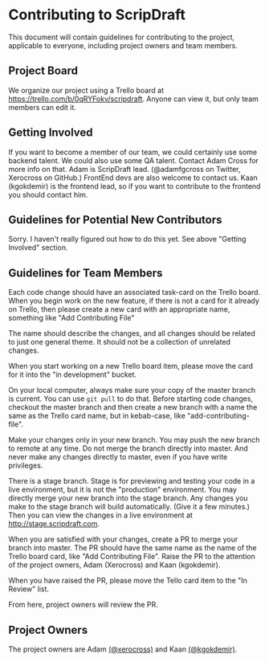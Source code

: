# Contributing to ScripDraft 

This document will contain guidelines for contributing to the project, applicable to everyone, including project owners and team members.

## Project Board

We organize our project using a Trello board at https://trello.com/b/0qRYFokv/scripdraft.  Anyone can view it, but only team members can edit it.

## Getting Involved

If you want to become a member of our team, we could certainly use some backend talent.  We could also use some QA talent.  Contact Adam Cross for more info on that.  Adam is ScripDraft lead.  (@adamfgcross on Twitter, Xerocross on GitHub.)  FrontEnd devs are also welcome to contact us.  Kaan (kgokdemir) is the frontend lead, so if you want to contribute to the frontend you should contact him.

## Guidelines for Potential New Contributors

Sorry.  I haven't really figured out how to do this yet.  See above "Getting Involved" section.

## Guidelines for Team Members

Each code change should have an associated task-card on the Trello board.  When you begin work on the new feature, if there is not a card for it already on Trello, then please create a new card with an appropriate name, something like "Add Contributing File"

The name should describe the changes, and all changes should be related to just one general theme.  It should not be a collection of unrelated changes.

When you start working on a new Trello board item, please move the card for it into the "in development" bucket.

On your local computer, always make sure your copy of the master branch is current.  You can use `git pull` to do that.  Before starting code changes, checkout the master branch and then create a new branch with a name the same as the Trello card name, but in kebab-case, like "add-contributing-file".

Make your changes only in your new branch.  You may push the new branch to remote at any time.  Do not merge the branch directly into master.  And never make any changes directly to master, even if you have write privileges.

There is a stage branch.  Stage is for previewing and testing your code in a live environment, but it is not the "production" environment.  You may directly merge your new branch into the stage branch.  Any changes you make to the stage branch will build automatically.  (Give it a few minutes.)  Then you can view the changes in a live environment at http://stage.scripdraft.com.

When you are satisfied with your changes, create a PR to merge your branch into master.  The PR should have the same name as the name of the Trello board card, like "Add Contributing File".  Raise the PR to the attention of the project owners, Adam (Xerocross) and Kaan (kgokdemir).

When you have raised the PR, please move the Tello card item to the "In Review" list.

From here, project owners will review the PR.

## Project Owners

The project owners are Adam [(@xerocross)](https://www.github.com/xerocross) and Kaan [(@kgokdemir)](https://github.com/kgokdemir).
